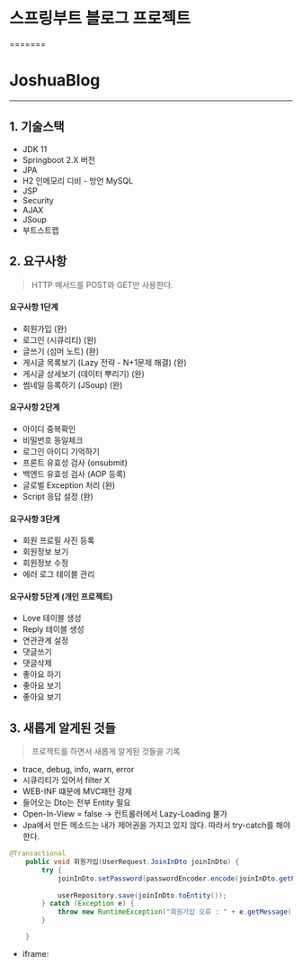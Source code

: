 
# 스프링부트 블로그 프로젝트
=======
# JoshuaBlog
---

## 1. 기술스택
- JDK 11
- Springboot 2.X 버전
- JPA
- H2 인메모리 디비 - 방언 MySQL
- JSP
- Security
- AJAX
- JSoup
- 부트스트랩

## 2. 요구사항
> HTTP 메서드를 POST와 GET만 사용한다.

#### 요구사항 1단계
- 회원가입 (완)
- 로그인 (시큐리티) (완)
- 글쓰기 (섬머 노트) (완)
- 게시글 목록보기 (Lazy 전략 - N+1문제 해결) (완)
- 게시글 상세보기 (데이터 뿌리기) (완)
- 썸네일 등록하기 (JSoup) (완)

#### 요구사항 2단계
- 아이디 중복확인
- 비밀번호 동일체크
- 로그인 아이디 기억하기
- 프론트 유효성 검사 (onsubmit)
- 백엔드 유효성 검사 (AOP 등록)
- 글로벌 Exception 처리 (완)
- Script 응답 설정 (완)

#### 요구사항 3단계
- 회원 프로필 사진 등록
- 회원정보 보기
- 회원정보 수정
- 에러 로그 테이블 관리

#### 요구사항 5단계  (개인 프로젝트)
- Love 테이블 생성
- Reply 테이블 생성
- 연관관계 설정
- 댓글쓰기
- 댓글삭제
- 좋아요 하기
- 좋아요 보기
- 좋아요 보기

## 3. 새롭게 알게된 것들
> 프로젝트를 하면서 새롭게 알게된 것들을 기록

- trace, debug, info, warn, error
- 시큐리티가 있어서 filter X
- WEB-INF 떄문에 MVC패턴 강제
- 들어오는 Dto는 전부 Entity 필요
- Open-In-View = false -> 컨트롤러에서 Lazy-Loading 불가
- Jpa에서 만든 메소드는 내가 제어권을 가지고 있지 않다. 따라서 try-catch를 해야한다.
```java
@Transactional
    public void 회원가입(UserRequest.JoinInDto joinInDto) {
        try {
            joinInDto.setPassword(passwordEncoder.encode(joinInDto.getPassword()));
            
            userRepository.save(joinInDto.toEntity());
        } catch (Exception e) {
            throw new RuntimeException("회원가입 오류 : " + e.getMessage());
        }

    }
```
- iframe: 
